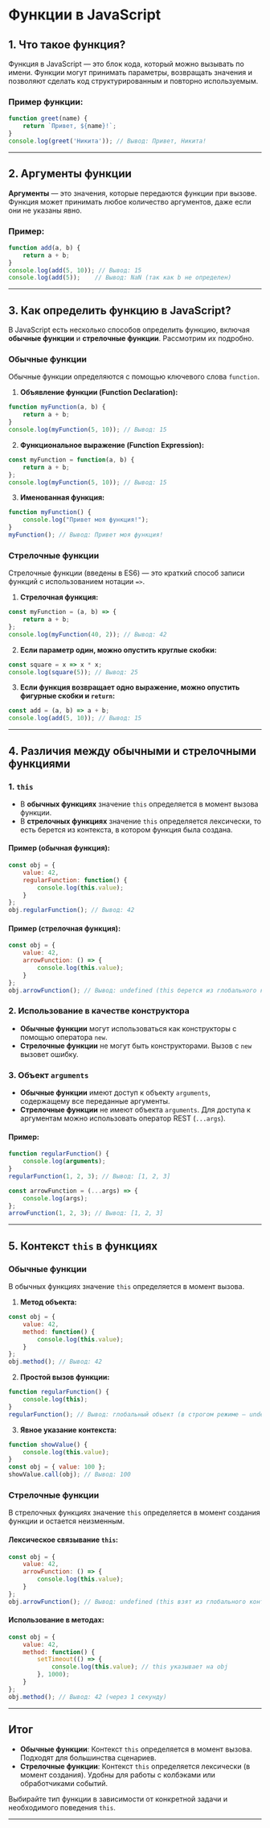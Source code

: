 # Функции в JavaScript

## 1. Что такое функция?
Функция в JavaScript — это блок кода, который можно вызывать по имени. Функции могут принимать параметры, возвращать значения и позволяют сделать код структурированным и повторно используемым.

### Пример функции:
```javascript
function greet(name) {
    return `Привет, ${name}!`;
}
console.log(greet('Никита')); // Вывод: Привет, Никита!
```

---

## 2. Аргументы функции
**Аргументы** — это значения, которые передаются функции при вызове. Функция может принимать любое количество аргументов, даже если они не указаны явно.

### Пример:
```javascript
function add(a, b) {
    return a + b;
}
console.log(add(5, 10)); // Вывод: 15
console.log(add(5));    // Вывод: NaN (так как b не определен)
```

---

## 3. Как определить функцию в JavaScript?
В JavaScript есть несколько способов определить функцию, включая **обычные функции** и **стрелочные функции**. Рассмотрим их подробно.

### Обычные функции
Обычные функции определяются с помощью ключевого слова `function`.

1. **Объявление функции (Function Declaration):**
```javascript
function myFunction(a, b) {
    return a + b;
}
console.log(myFunction(5, 10)); // Вывод: 15
```

2. **Функциональное выражение (Function Expression):**
```javascript
const myFunction = function(a, b) {
    return a + b;
};
console.log(myFunction(5, 10)); // Вывод: 15
```

3. **Именованная функция:**
```javascript
function myFunction() {
    console.log("Привет моя функция!");
}
myFunction(); // Вывод: Привет моя функция!
```

### Стрелочные функции
Стрелочные функции (введены в ES6) — это краткий способ записи функций с использованием нотации `=>`.

1. **Стрелочная функция:**
```javascript
const myFunction = (a, b) => {
    return a + b;
};
console.log(myFunction(40, 2)); // Вывод: 42
```

2. **Если параметр один, можно опустить круглые скобки:**
```javascript
const square = x => x * x;
console.log(square(5)); // Вывод: 25
```

3. **Если функция возвращает одно выражение, можно опустить фигурные скобки и `return`:**
```javascript
const add = (a, b) => a + b;
console.log(add(5, 10)); // Вывод: 15
```

---

## 4. Различия между обычными и стрелочными функциями

### 1. `this`
- В **обычных функциях** значение `this` определяется в момент вызова функции.
- В **стрелочных функциях** значение `this` определяется лексически, то есть берется из контекста, в котором функция была создана.

#### Пример (обычная функция):
```javascript
const obj = {
    value: 42,
    regularFunction: function() {
        console.log(this.value);
    }
};
obj.regularFunction(); // Вывод: 42
```

#### Пример (стрелочная функция):
```javascript
const obj = {
    value: 42,
    arrowFunction: () => {
        console.log(this.value);
    }
};
obj.arrowFunction(); // Вывод: undefined (this берется из глобального контекста)
```

### 2. Использование в качестве конструктора
- **Обычные функции** могут использоваться как конструкторы с помощью оператора `new`.
- **Стрелочные функции** не могут быть конструкторами. Вызов с `new` вызовет ошибку.

### 3. Объект `arguments`
- **Обычные функции** имеют доступ к объекту `arguments`, содержащему все переданные аргументы.
- **Стрелочные функции** не имеют объекта `arguments`. Для доступа к аргументам можно использовать оператор REST (`...args`).

#### Пример:
```javascript
function regularFunction() {
    console.log(arguments);
}
regularFunction(1, 2, 3); // Вывод: [1, 2, 3]

const arrowFunction = (...args) => {
    console.log(args);
};
arrowFunction(1, 2, 3); // Вывод: [1, 2, 3]
```

---

## 5. Контекст `this` в функциях

### Обычные функции
В обычных функциях значение `this` определяется в момент вызова.

1. **Метод объекта:**
```javascript
const obj = {
    value: 42,
    method: function() {
        console.log(this.value);
    }
};
obj.method(); // Вывод: 42
```

2. **Простой вызов функции:**
```javascript
function regularFunction() {
    console.log(this);
}
regularFunction(); // Вывод: глобальный объект (в строгом режиме — undefined)
```

3. **Явное указание контекста:**
```javascript
function showValue() {
    console.log(this.value);
}
const obj = { value: 100 };
showValue.call(obj); // Вывод: 100
```

### Стрелочные функции
В стрелочных функциях значение `this` определяется в момент создания функции и остается неизменным.

#### Лексическое связывание `this`:
```javascript
const obj = {
    value: 42,
    arrowFunction: () => {
        console.log(this.value);
    }
};
obj.arrowFunction(); // Вывод: undefined (this взят из глобального контекста)
```

#### Использование в методах:
```javascript
const obj = {
    value: 42,
    method: function() {
        setTimeout(() => {
            console.log(this.value); // this указывает на obj
        }, 1000);
    }
};
obj.method(); // Вывод: 42 (через 1 секунду)
```

---

## Итог

- **Обычные функции**: Контекст `this` определяется в момент вызова. Подходят для большинства сценариев.
- **Стрелочные функции**: Контекст `this` определяется лексически (в момент создания). Удобны для работы с колбэками или обработчиками событий.

Выбирайте тип функции в зависимости от конкретной задачи и необходимого поведения `this`.

---
